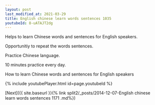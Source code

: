 ```yaml
---
layout: post
last_modified_at: 2021-03-29
title: English chinese learn words sentences 1035 
youtubeId: 8-uATAJT2dg
---
```

 
 
Helps to learn Chinese words and sentences for English speakers.

Opportunitiy to repeat the words sentences. 

Practice Chinese language. 
 
10 minutes practice every day. 
 
How to learn Chinese words and sentences for English speakers 
 
{% include youtubePlayer.html id=page.youtubeId %}
 
 
[Next]({{ site.baseurl }}{% link  split2/_posts/2014-12-07-English chinese learn words sentences 1171 .md%})
 
